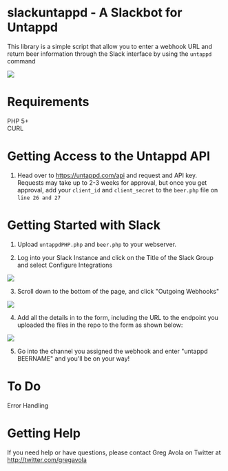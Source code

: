 # slackuntappd - A Slackbot for Untappd

This library is a simple script that allow you to enter a webhook URL and return beer information through the Slack interface by using the <code>untappd</code> command<br />

<img src="http://f.cl.ly/items/2x0y3u3N260K0p2F1Q0Y/Screen%20Shot%202014-08-31%20at%2010.10.48%20AM.png" />

# Requirements
PHP 5+<br />
CURL<br />

# Getting Access to the Untappd API
1. Head over to https://untappd.com/api and request and API key. Requests may take up to 2-3 weeks for approval, but once you get approval, add your <code>client_id</code> and <code>client_secret</code> to the <code>beer.php</code> file on <code>line 26 and 27</code>

# Getting Started with Slack
1. Upload <code>untappdPHP.php</code> and <code>beer.php</code> to your webserver.

2. Log into your Slack Instance and click on the Title of the Slack Group and select Configure Integrations<br />
<img src="http://f.cl.ly/items/0V3l3b0Y363Z03292s16/open___ABC_News_Digital_Slack_and_New_Tab.png">

3. Scroll down to the bottom of the page, and click "Outgoing Webhooks" <br />
<img src="http://f.cl.ly/items/2W153w0l3l0b1g0J003L/Add_Service_Integrations___ABC_News_Digital_Slack.png">

4. Add all the details in to the form, including the URL to the endpoint you uploaded the files in the repo to the form as shown below: <br />
<img src="http://f.cl.ly/items/3S2r0N0Y3f1C210u1X1q/Team_Integration___ABC_News_Digital_Slack.png" />

5. Go into the channel you assigned the webhook and enter "untappd BEERNAME" and you'll be on your way!

# To Do
Error Handling

# Getting Help
If you need help or have questions, please contact Greg Avola on Twitter at http://twitter.com/gregavola